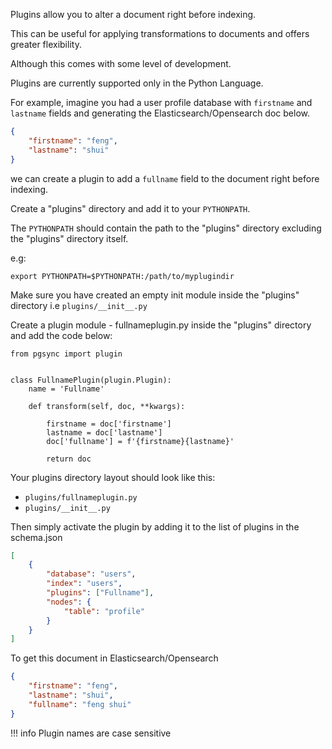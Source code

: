 Plugins allow you to alter a document right before indexing.

This can be useful for applying transformations to documents 
and offers greater flexibility.

Although this comes with some level of development.

Plugins are currently supported only in the Python Language.

For example, imagine you had a user profile database with `firstname` and 
`lastname` fields and generating the Elasticsearch/Opensearch doc below.

```JSON
{
    "firstname": "feng",
    "lastname": "shui"
}
```

we can create a plugin to add a `fullname` field to the document 
right before indexing. 


Create a "plugins" directory and add it to your `PYTHONPATH`.

The `PYTHONPATH` should contain the path to the "plugins" directory excluding 
the "plugins" directory itself.

e.g:

`export PYTHONPATH=$PYTHONPATH:/path/to/myplugindir`

Make sure you have created an empty init module inside the "plugins" directory
i.e `plugins/__init__.py`


Create a plugin module - fullnameplugin.py inside the "plugins" directory and 
add the code below:

```
from pgsync import plugin


class FullnamePlugin(plugin.Plugin):
    name = 'Fullname'

    def transform(self, doc, **kwargs):

        firstname = doc['firstname'] 
        lastname = doc['lastname'] 
        doc['fullname'] = f'{firstname}{lastname}'

        return doc
```

Your plugins directory layout should look like this:

- `plugins/fullnameplugin.py`
- `plugins/__init__.py`


Then simply activate the plugin by adding it to the list of plugins in the schema.json


```JSON
[
    {
        "database": "users",
        "index": "users",
        "plugins": ["Fullname"],
        "nodes": {
            "table": "profile"
        }
    }
]
```


To get this document in Elasticsearch/Opensearch

```JSON
{
    "firstname": "feng",
    "lastname": "shui",
    "fullname": "feng shui"
}
```


!!! info
    Plugin names are case sensitive